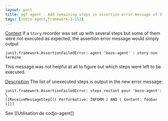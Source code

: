 ```yaml
---
layout: post
title: agf-agent - Add remaining steps in assertion error message of Story
tags: [codjo-agent,framework-1-152]
---
```

<u>Context</u>
If a ```Story``` recorder was set up with several steps but some of them were not executed as expected, the assertion error message would simply output
```
junit.framework.AssertionFailedError: agent 'bozo-agent' : story non termine
```
This message was not helpful at all to figure out which steps were left to be executed.

<u>Description</u>
The list of unexecuted steps is output in the new error message:
```
junit.framework.AssertionFailedError: steps restant pour 'bozo-agent': \
[[ReceiveMessageStep[(( Performative: INFORM ) AND ( Content: foobar )]]]
```

See [[Utilisation de codjo-agent]]